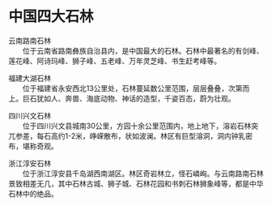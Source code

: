 # 中国四大石林  

云南路南石林  
&emsp;&emsp;位于云南省路南彝族自治县内，是中国最大的石林。石林中最著名的有剑峰、莲花峰、阿诗玛峰、狮子峰、五老峰、万年灵芝峰、书生赶考峰等。  

福建大湖石林  
&emsp;&emsp;位于福建省永安西北13公里处，石林蔓延数公里范围，层层叠叠，次第而上。巨石犹如人、奔兽、海底动物、神话的造型，千姿百态，蔚为壮观。  

四川兴文石林  
&emsp;&emsp;位于四川兴文县城南30公里，方园十余公里范围内，地上地下，溶岩石林突兀参差，每石高约1-2米，峥嵘散布，状如波澜。林区有巨型溶洞，洞内钟乳密布，堪称奇观。  

浙江淳安石林  
&emsp;&emsp;位于浙江淳安县千岛湖西南湖区。林区奇岩林立，怪石嶙峋。与云南路南石林景致相差无几，其中石林古城、狮子城、石林花园和书刺石林狮象峰等，都是中华石林中的绝品。  